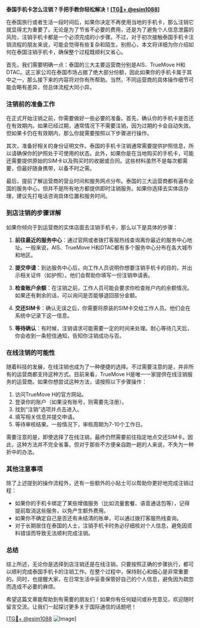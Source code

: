**泰国手机卡怎么注销？手把手教你轻松解决！[[TG💪+ @esim1088](https://t.me/s/esim1088)]**

在泰国旅行或者生活一段时间后，如果你决定不再使用当地的手机卡，那么注销它就显得尤为重要了。无论是为了节省不必要的费用，还是为了避免个人信息泄露的风险，注销手机卡都是一个必须完成的小步骤。不过，对于初次接触泰国手机卡注销流程的朋友来说，可能会觉得有些复杂和陌生。别担心，本文将详细为你介绍如何在泰国注销手机卡，确保整个过程既顺利又省心。

首先，我们需要明确一点：泰国的三大主要运营商分别是AIS、TrueMove H和DTAC。这三家公司在泰国市场占据了绝大部分份额，因此如果你的手机卡属于其中之一，那么接下来的内容将对你有所帮助。当然，不同运营商的具体操作细节可能会略有差异，但总体流程大同小异。

### 注销前的准备工作

在正式开始注销之前，你需要做好一些必要的准备。首先，确认你的手机卡是否还在有效期内。如果已经过期，通常情况下不需要注销，因为过期的卡会自动失效。但如果卡仍在有效期内，那么你就需要按照以下步骤进行操作。

其次，准备好相关的身份证明文件。泰国的手机卡注销通常需要提供护照信息，所以请确保你的护照处于可使用的状态。此外，如果你是在当地购买的手机卡，可能还需要提供原始的SIM卡以及购买时的收据或合同。这些材料虽然不是每次都需要，但最好随身携带，以备不时之需。

最后，提前了解运营商的营业时间和服务网点分布。泰国的三大运营商都有遍布全国的服务中心，但并不是所有地方都提供即时注销服务。如果你选择去实体店办理，建议先打电话咨询具体位置和服务时间。

### 到店注销的步骤详解

如果你倾向于到运营商的实体店面去注销手机卡，那么以下是具体的步骤：

1. **前往最近的服务中心**：通过官网或者拨打客服热线查询离你最近的服务中心地址。一般来说，AIS、TrueMove H和DTAC都有多个服务中心分布在各大城市和地区。

2. **提交申请**：到达服务中心后，向工作人员说明你想要注销手机卡的目的，并出示相关证件（如护照）。他们会帮助你填写一份注销申请表。

3. **检查账户余额**：在注销之前，工作人员可能会要求你检查账户内的余额情况。如果还有剩余的话，可以询问是否能够退回部分金额。

4. **交还SIM卡**：确认无误之后，你需要将原装的SIM卡交给工作人员。他们会在系统中记录下这一信息。

5. **等待确认**：有时候，注销请求可能需要一定的时间来处理。耐心等待几天后，你会收到一条短信通知，告知你注销成功与否。

### 在线注销的可能性

随着科技的发展，在线注销也成为了一种便捷的选择。不过需要注意的是，并非所有的运营商都支持这种方式。目前来看，TrueMove H是唯一一家提供在线注销服务的运营商。如果你想尝试这种方法，请按照以下步骤操作：

1. 访问TrueMove H的官方网站。
2. 登录你的账户（如果没有账号，则需要先注册）。
3. 找到“注销”选项并点击进入。
4. 填写相关信息并提交申请。
5. 等待审核结果。一般情况下，审核周期为7-10个工作日。

需要注意的是，即使选择了在线注销，最终仍然需要前往指定地点交还SIM卡。因此，这种方法并不完全省事，但对于那些不方便亲自跑一趟的人来说，不失为一种折中的办法。

### 其他注意事项

除了上述提到的操作流程外，还有一些额外的小贴士可以帮助你更好地完成注销过程：

- 如果你的手机卡绑定了某些增值服务（比如流量套餐、语音通话包等），记得提前取消这些服务，以免产生额外费用。
- 如果你不确定自己是否还有未结清的账单，可以通过拨打客服热线查询。
- 对于长期居住在泰国的人士，注销手机卡时务必仔细核对个人信息，避免因资料错误而导致无法顺利完成注销。

### 总结

综上所述，无论你是选择到店注销还是在线注销，只要按照正确的步骤执行，都可以顺利完成泰国手机卡的注销工作。在整个过程中，保持耐心和细心是非常重要的。同时，也提醒大家，在日常生活中妥善保管好自己的个人信息，避免因为疏忽而造成不必要的麻烦。

希望这篇文章能帮助到有需要的朋友们！如果你有任何疑问或补充意见，欢迎随时留言交流。让我们一起探讨更多关于国际通信的话题吧！

[[TG💪+ @esim1088](https://t.me/s/esim1088) ![Image](https://i.postimg.cc/4NQfJmqS/Snipaste-2025-05-13-00-14-12.png)]